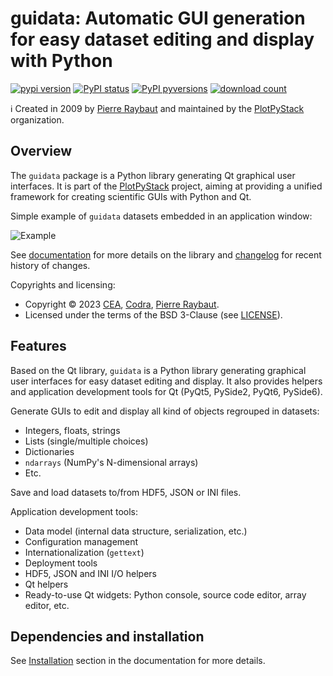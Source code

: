 # guidata: Automatic GUI generation for easy dataset editing and display with Python

[![pypi version](https://img.shields.io/pypi/v/guidata.svg)](https://pypi.org/project/guidata/)
[![PyPI status](https://img.shields.io/pypi/status/guidata.svg)](https://github.com/PlotPyStack/guidata/)
[![PyPI pyversions](https://img.shields.io/pypi/pyversions/guidata.svg)](https://pypi.python.org/pypi/guidata/)
[![download count](https://img.shields.io/conda/dn/conda-forge/guidata.svg)](https://www.anaconda.com/download/)

ℹ️ Created in 2009 by [Pierre Raybaut](https://github.com/PierreRaybaut) and maintained by the [PlotPyStack](https://github.com/PlotPyStack) organization.

## Overview

The `guidata` package is a Python library generating Qt graphical user interfaces.
It is part of the [PlotPyStack](https://github.com/PlotPyStack) project, aiming at
providing a unified framework for creating scientific GUIs with Python and Qt.

Simple example of `guidata` datasets embedded in an application window:

![Example](https://raw.githubusercontent.com/PlotPyStack/guidata/master/doc/images/screenshots/editgroupbox.png)

See [documentation](https://guidata.readthedocs.io/en/latest/) for more details on
the library and [changelog](CHANGELOG.md) for recent history of changes.

Copyrights and licensing:

* Copyright © 2023 [CEA](https://www.cea.fr), [Codra](https://codra.net/), [Pierre Raybaut](https://github.com/PierreRaybaut).
* Licensed under the terms of the BSD 3-Clause (see [LICENSE](LICENSE)).

## Features

Based on the Qt library, `guidata` is a Python library generating graphical user
interfaces for easy dataset editing and display. It also provides helpers and
application development tools for Qt (PyQt5, PySide2, PyQt6, PySide6).

Generate GUIs to edit and display all kind of objects regrouped in datasets:

* Integers, floats, strings
* Lists (single/multiple choices)
* Dictionaries
* `ndarrays` (NumPy's N-dimensional arrays)
* Etc.

Save and load datasets to/from HDF5, JSON or INI files.

Application development tools:

* Data model (internal data structure, serialization, etc.)
* Configuration management
* Internationalization (`gettext`)
* Deployment tools
* HDF5, JSON and INI I/O helpers
* Qt helpers
* Ready-to-use Qt widgets: Python console, source code editor, array editor, etc.

## Dependencies and installation

See [Installation](https://guidata.readthedocs.io/en/latest/installation.html)
section in the documentation for more details.
